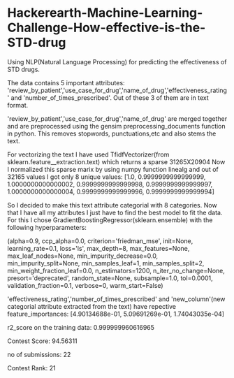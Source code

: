 # Hackerearth-Machine-Learning-Challenge-How-effective-is-the-STD-drug
Using NLP(Natural Language Processing) for predicting the effectiveness of STD drugs.

The data contains 5 important attributes: 'review_by_patient','use_case_for_drug','name_of_drug','effectiveness_rating' and 'number_of_times_prescribed'. Out of these 3 of them are in text format.

'review_by_patient','use_case_for_drug','name_of_drug' are merged together and are preprocessed using the gensim preprocessing_documents
function in python. This removes stopwords, punctuations,etc and also stems the text.

For vectorizing the text I have used TfidfVectorizer(from sklearn.feature__extraction.text) which returns a sparse 31265X20904
Now I normalized this sparse marix by using numpy function linealg and out of 32165 values I got only 8 unique values: [1.0,
 0.9999999999999999,
 1.0000000000000002,
 0.9999999999999998,
 0.9999999999999997,
 1.0000000000000004,
 0.9999999999999996,
 0.9999999999999994]


So I decided to make this text attribute categorial with 8 categories.
Now that I have all my attributes I just have to find the best model to fit the data. For this I chose
GradientBoostingRegressor(sklearn.ensemble) with the following hyperparameters:


(alpha=0.9, ccp_alpha=0.0, criterion='friedman_mse',
                          init=None, learning_rate=0.1, loss='ls', max_depth=8,
                          max_features=None, max_leaf_nodes=None,
                          min_impurity_decrease=0.0, min_impurity_split=None,
                          min_samples_leaf=1, min_samples_split=2,
                          min_weight_fraction_leaf=0.0, n_estimators=1200,
                          n_iter_no_change=None, presort='deprecated',
                          random_state=None, subsample=1.0, tol=0.0001,
                          validation_fraction=0.1, verbose=0, warm_start=False)


'effectiveness_rating','number_of_times_prescribed' and 'new_column'(new categorial attribute extracted from the text) have repective feature_importances: [4.90134688e-01, 5.09691269e-01, 1.74043035e-04]


r2_score on the training data: 0.999999960616965


Contest Score: 94.56311


no of submissions: 22


Contest Rank: 21
